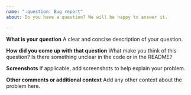 ```yaml
---
name: ":question: Bug report"
about: Do you have a question? We will be happy to answer it.

---
```


**What is your question**
A clear and concise description of your question.

**How did you come up with that question**
What make you think of this question? Is there something unclear in the code or in the README?

**Screenshots**
If applicable, add screenshots to help explain your problem.

**Other comments or additional context**
Add any other context about the problem here.
